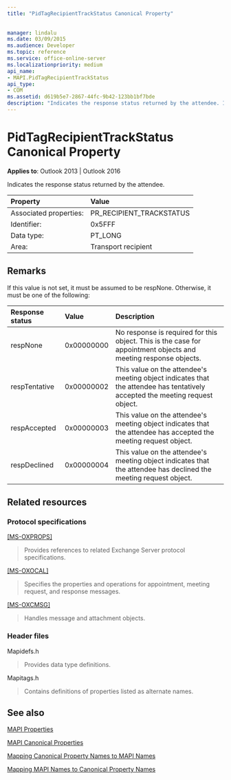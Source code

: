 ```yaml
---
title: "PidTagRecipientTrackStatus Canonical Property"
 
 
manager: lindalu
ms.date: 03/09/2015
ms.audience: Developer
ms.topic: reference
ms.service: office-online-server
ms.localizationpriority: medium
api_name:
- MAPI.PidTagRecipientTrackStatus
api_type:
- COM
ms.assetid: d619b5e7-2867-44fc-9b42-123bb1bf7bde
description: "Indicates the response status returned by the attendee. If this value is not set, it must be assumed to be respNone."
---
```


# PidTagRecipientTrackStatus Canonical Property

  
  
**Applies to**: Outlook 2013 | Outlook 2016 
  
Indicates the response status returned by the attendee.
  
|Property |Value |
|:-----|:-----|
|Associated properties:  <br/> |PR_RECIPIENT_TRACKSTATUS  <br/> |
|Identifier:  <br/> |0x5FFF  <br/> |
|Data type:  <br/> |PT_LONG  <br/> |
|Area:  <br/> |Transport recipient  <br/> |
   
## Remarks

If this value is not set, it must be assumed to be respNone. Otherwise, it must be one of the following:
  
|**Response status**|**Value**|**Description**|
|:-----|:-----|:-----|
|respNone  <br/> |0x00000000  <br/> |No response is required for this object. This is the case for appointment objects and meeting response objects. |
|respTentative  <br/> |0x00000002  <br/> |This value on the attendee's meeting object indicates that the attendee has tentatively accepted the meeting request object. |
|respAccepted  <br/> |0x00000003  <br/> |This value on the attendee's meeting object indicates that the attendee has accepted the meeting request object. |
|respDeclined  <br/> |0x00000004  <br/> |This value on the attendee's meeting object indicates that the attendee has declined the meeting request object. |
   
## Related resources

### Protocol specifications

[[MS-OXPROPS]](https://msdn.microsoft.com/library/f6ab1613-aefe-447d-a49c-18217230b148%28Office.15%29.aspx)
  
> Provides references to related Exchange Server protocol specifications.
    
[[MS-OXOCAL]](https://msdn.microsoft.com/library/09861fde-c8e4-4028-9346-e7c214cfdba1%28Office.15%29.aspx)
  
> Specifies the properties and operations for appointment, meeting request, and response messages.
    
[[MS-OXCMSG]](https://msdn.microsoft.com/library/7fd7ec40-deec-4c06-9493-1bc06b349682%28Office.15%29.aspx)
  
> Handles message and attachment objects.
    
### Header files

Mapidefs.h
  
> Provides data type definitions.
    
Mapitags.h
  
> Contains definitions of properties listed as alternate names.
    
## See also



[MAPI Properties](mapi-properties.md)
  
[MAPI Canonical Properties](mapi-canonical-properties.md)
  
[Mapping Canonical Property Names to MAPI Names](mapping-canonical-property-names-to-mapi-names.md)
  
[Mapping MAPI Names to Canonical Property Names](mapping-mapi-names-to-canonical-property-names.md)

